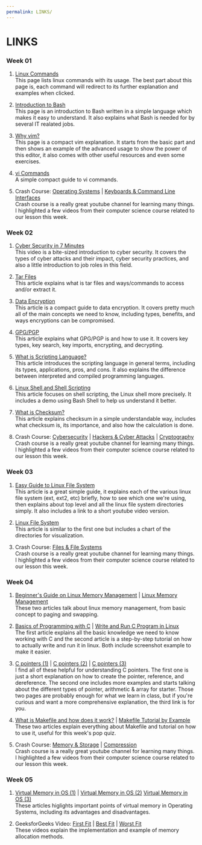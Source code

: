 ```yaml
---
permalink: LINKS/
---
```


# LINKS

### Week 01
1. [Linux Commands](https://www.geeksforgeeks.org/linux-commands/)<br/>
This page lists linux commands with its usage. The best part about this page is, each command will redirect to its further explanation and examples when clicked.

2. [Introduction to Bash](https://www.techtarget.com/searchdatacenter/definition/bash-Bourne-Again-Shell)<br/>
This page is an introduction to Bash written in a simple language which makes it easy to understand. It also explains what Bash is needed for by several IT realated jobs.

3. [Why vim?](https://missing.csail.mit.edu/2020/editors/)<br/>
This page is a compact vim explanation. It starts from the basic part and then shows an example of the advanced usage to show the power of this editor, it also comes with other useful resources and even some exercises.

4. [vi Commands](https://www.guru99.com/the-vi-editor.html)<br/>
A simple compact guide to vi commands.

5. Crash Course: [Operating Systems](https://youtu.be/26QPDBe-NB8) | [Keyboards & Command Line Interfaces](https://youtu.be/4RPtJ9UyHS0)<br/>
Crash course is a really great youtube channel for learning many things. I highlighted a few videos from their computer science course related to our lesson this week.

### Week 02
1. [Cyber Security in 7 Minutes](https://youtu.be/inWWhr5tnEA)<br/>
This video is a bite-sized introduction to cyber security. It covers the types of cyber attacks and their impact, cyber security practices, and also a little introduction to job roles in this field.

2. [Tar Files](https://www.howtogeek.com/409742/how-to-extract-files-from-a-.tar.gz-or-.tar.bz2-file-on-linux/)<br/>
This article explains what is tar files and ways/commands to access and/or extract it.

3. [Data Encryption](https://cloudian.com/guides/data-protection/data-encryption-the-ultimate-guide/)<br/>
This article is a compact guide to data encryption. It covers pretty much all of the main concepts we need to know, including types, benefits, and ways encryptions can be compromised.

4. [GPG/PGP](https://www.privex.io/articles/what-is-gpg)<br/>
This article explains what GPG/PGP is and how to use it. It covers key types, key search, key imports, encrypting, and decrypting.

5. [What is Scripting Language?](https://careerkarma.com/blog/what-is-a-scripting-language/)<br/>
This article introduces the scripting language in general terms, including its types, applications, pros, and cons. It also explains the difference between interpreted and compiled programming languages.

6. [Linux Shell and Shell Scripting](https://www.geeksforgeeks.org/introduction-linux-shell-shell-scripting/)<br/>
This article focuses on shell scripting, the Linux shell more precisely. It includes a demo using Bash Shell to help us understand it better.

7. [What is Checksum?](https://www.howtogeek.com/363735/what-is-a-checksum-and-why-should-you-care/)<br/>
This article explains checksum in a simple understandable way, includes what checksum is, its importance, and also how the calculation is done.

8. Crash Course: [Cybersecurity](https://youtu.be/bPVaOlJ6ln0) | [Hackers & Cyber Attacks](https://youtu.be/_GzE99AmAQU) | [Cryptography](https://youtu.be/jhXCTbFnK8o)<br/>
Crash course is a really great youtube channel for learning many things. I highlighted a few videos from their computer science course related to our lesson this week.

### Week 03
1. [Easy Guide to Linux File System](https://likegeeks.com/linux-file-system/)<br/>
This article is a great simple guide, it explains each of the various linux file system (ext, ext2, etc) briefly, how to see which one we're using, then explains about top level and all the linux file system directories simply. It also includes a link to a short youtube video version.

2. [Linux File System](https://www.linuxfoundation.org/blog/blog/classic-sysadmin-the-linux-filesystem-explained)<br/>
This article is similar to the first one but includes a chart of the directories for visualization.

3. Crash Course: [Files & File Systems](https://youtu.be/KN8YgJnShPM)<br/>
Crash course is a really great youtube channel for learning many things. I highlighted a few videos from their computer science course related to our lesson this week.

### Week 04
1. [Beginner's Guide on Linux Memory Management](https://www.golinuxcloud.com/tutorial-linux-memory-management-overview/) | [Linux Memory Management](https://www.javatpoint.com/linux-memory-management)<br/>
These two articles talk about linux memory management, from basic concept to paging and swapping.

2. [Basics of Programming with C](https://opensource.com/article/20/8/c-programming-cheat-sheet) | [Write and Run C Program in Linux](https://vitux.com/how-to-write-and-run-a-c-program-in-linux/)<br/>
The first article explains all the basic knowledge we need to know working with C and the second article is a step-by-step tutorial on how to actually write and run it in linux. Both include screenshot example to make it easier.

3. [C pointers (1)](https://www.w3schools.com/c/c_pointers.php) | [C pointers (2)](https://www.geeksforgeeks.org/pointers-in-c-and-c-set-1-introduction-arithmetic-and-array/) | [C pointers (3)](https://www.freecodecamp.org/news/pointers-in-c-are-not-as-difficult-as-you-think/)<br/>
I find all of these helpful for understanding C pointers. The first one is just a short explanation on how to create the pointer, reference, and dereference. The second one includes more examples and starts talking about the different types of pointer, arithmetic & array for starter. Those two pages are probably enough for what we learn in class, but if you're curious and want a more comprehensive explanation, the third link is for you.

4. [What is Makefile and how does it work?](https://opensource.com/article/18/8/what-how-makefile) | [Makefile Tutorial by Example](https://makefiletutorial.com/)<br/>
These two articles explain everything about Makefile and tutorial on how to use it, useful for this week's pop quiz.

5. Crash Course: [Memory & Storage](https://youtu.be/TQCr9RV7twk) | [Compression](https://youtu.be/OtDxDvCpPL4)<br/>
Crash course is a really great youtube channel for learning many things. I highlighted a few videos from their computer science course related to our lesson this week.

### Week 05
1. [Virtual Memory in OS (1)](https://www.techtarget.com/searchstorage/definition/virtual-memory) | [Virtual Memory in OS (2)](https://www.geeksforgeeks.org/virtual-memory-in-operating-system/) [Virtual Memory in OS (3)](https://www.guru99.com/virtual-memory-in-operating-system.html)<br/>
These articles higlights important points of virtual memory in Operating Systems, including its advantages and disadvantages.

2. GeeksforGeeks Video: [First Fit](https://youtu.be/RZ6674-mjrQ) | [Best Fit](https://youtu.be/TQSVMBsK1kk) | [Worst Fit](https://youtu.be/fQY2FVhDu9k)<br/>
These videos explain the implementation and example of memory allocation methods. 
